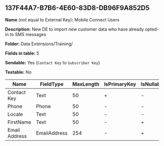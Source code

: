 ## 137F44A7-B7B6-4E60-83D8-DB96F9A852D5

**Name** (not equal to External Key)**:** Mobile Connect Users

**Description:** New DE to import new customer data who have already opted-in to SMS messages

**Folder:** Data Extensions/Training/

**Fields in table:** 5

**Sendable:** Yes (`Contact Key` to `Subscriber Key`)

**Testable:** No

| Name | FieldType | MaxLength | IsPrimaryKey | IsNullable | DefaultValue |
| --- | --- | --- | --- | --- | --- |
| Contact Key | Text | 50 | + | - |  |
| Phone | Phone | 50 | - | - |  |
| Locale | Text | 50 | - | - |  |
| FirstName | Text | 50 | - | + |  |
| Email Address | EmailAddress | 254 | - | + |  |
